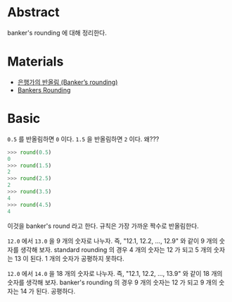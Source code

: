 # Abstract

banker's rounding 에 대해 정리한다. 

# Materials

* [은행가의 반올림 (Banker’s rounding)](https://www.freeism.co.kr/wp/archives/1792)
* [Bankers Rounding](https://wiki.c2.com/?BankersRounding)

# Basic

`0.5` 를 반올림하면 `0` 이다. `1.5` 을 반올림하면 `2` 이다. 왜??? 

```py
>>> round(0.5)
0
>>> round(1.5)
2
>>> round(2.5)
2
>>> round(3.5)
4
>>> round(4.5)
4
```

이것을 banker's round 라고 한다. 규칙은 가장 가까운 짝수로 반올림한다.


`12.0` 에서 `13.0` 을 9 개의 숫자로 나누자. 즉, "12.1, 12.2, ..., 12.9" 와 같이 9 개의 숫자를 생각해 보자. standard rounding 의 경우 4 개의 숫자는 12 가 되고 5 개의 숫자는 13 이 된다. 1 개의 숫자가 공평하지 못하다.

`12.0` 에서 `14.0` 을 18 개의 숫자로 나누자. 즉, "12.1, 12.2, ..., 13.9" 와 같이 18 개의 숫자를 생각해 보자. banker's rounding 의 경우 9 개의 숫자는 12 가 되고 9 개의 숫자는 14 가 된다. 공평하다.
